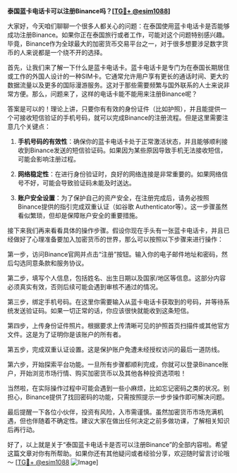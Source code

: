 **泰国蓝卡电话卡可以注册Binance吗？[[TG💪+ @esim1088](https://t.me/s/esim1088)]**

大家好，今天咱们聊聊一个很多人都关心的问题：在泰国使用蓝卡电话卡是否能够成功注册Binance。如果你正在泰国旅行或者工作，可能对这个问题特别感兴趣。毕竟，Binance作为全球最大的加密货币交易平台之一，对于很多想要涉足数字货币的人来说都是一个绕不开的选择。

首先，让我们来了解一下什么是蓝卡电话卡。蓝卡电话卡是专门为在泰国长期居住或工作的外国人设计的一种SIM卡。它通常允许用户享有更长的通话时间、更大的数据流量以及更多的国际漫游服务。这对于那些需要频繁与国外联系的人士来说非常方便。那么，问题来了，这样的电话卡能不能用来注册Binance呢？

答案是可以的！理论上讲，只要你有有效的身份证件（比如护照），并且能提供一个可接收短信验证的手机号码，就可以完成Binance的注册流程。但是这里需要注意几个关键点：

1. **手机号码的有效性**：确保你的蓝卡电话卡处于正常激活状态，并且能够顺利接收到Binance发送的短信验证码。如果因为某些原因导致手机无法接收短信，可能会影响注册过程。

2. **网络稳定性**：在进行身份验证时，良好的网络连接是非常重要的。如果网络信号不好，可能会导致验证码未能及时送达。

3. **账户安全设置**：为了保护自己的资产安全，在注册完成后，请务必按照Binance提供的指引完成双重认证（如谷歌 Authenticator等）。这一步骤虽然看似繁琐，但却是保障账户安全的重要措施。

接下来我们再来看看具体的操作步骤。假设你现在手头有一张蓝卡电话卡，并且已经做好了心理准备要加入加密货币的世界，那么可以按照以下步骤来进行操作：

第一步，访问Binance官网并点击“注册”按钮。输入你的电子邮件地址和密码，然后勾选同意条款和服务协议。

第二步，填写个人信息，包括姓名、出生日期以及国家/地区等信息。这部分内容必须真实有效，否则后续可能会遇到审核不通过的情况。

第三步，绑定手机号码。在这里你需要输入从蓝卡电话卡获取到的号码，并等待系统发送验证码。如果一切正常的话，你应该很快就能收到这条短信。

第四步，上传身份证件照片。根据要求上传清晰可见的护照首页扫描件或其他官方文件。这是为了证明你是该账户的所有者。

第五步，完成双重认证设置。这是保护账户免遭未经授权访问的最后一道防线。

第六步，开始探索平台功能。一旦所有步骤都顺利完成，你就可以登录Binance账户，开始浏览市场行情、购买加密货币以及其他各种投资选项啦！

当然啦，在实际操作过程中可能会遇到一些小麻烦，比如忘记密码之类的状况。别担心，Binance提供了找回密码的功能，只需按照提示一步步操作即可解决问题。

最后提醒一下各位小伙伴，投资有风险，入市需谨慎。虽然加密货币市场充满机遇，但也伴随着不确定性。建议大家在做出任何决定之前多做功课，了解相关知识后再行动。

好了，以上就是关于“泰国蓝卡电话卡是否可以注册Binance”的全部内容啦。希望这篇文章对你有所帮助。如果你还有其他疑问或者经验分享，欢迎随时留言讨论哦～ [[TG💪+ @esim1088](https://t.me/s/esim1088) ![Image](https://i.postimg.cc/4NQfJmqS/Snipaste-2025-05-13-00-14-12.png)]